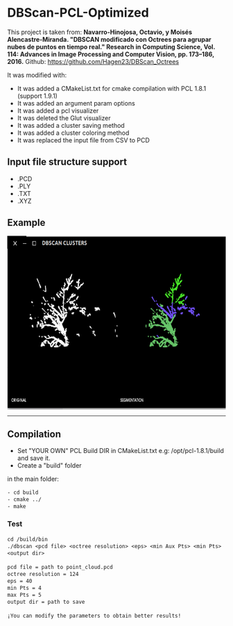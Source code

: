 # DBScan-PCL-Optimized

This project is taken from: **Navarro-Hinojosa, Octavio, y Moisés Alencastre-Miranda. "DBSCAN modificado con Octrees para agrupar nubes de puntos en tiempo real." Research in Computing Science, Vol. 114: Advances in Image Processing and Computer Vision, pp. 173–186, 2016.** Github: https://github.com/Hagen23/DBScan_Octrees

It was modified with:

* It was added a CMakeList.txt for cmake compilation with PCL 1.8.1 (support 1.9.1)
* It was added an argument param options
* It was added a pcl visualizer
* It was deleted the Glut visualizer
* It was added a cluster saving method
* It was added a cluster coloring method
* It was replaced the input file from CSV to PCD 

## Input file structure support

* .PCD 
* .PLY
* .TXT
* .XYZ

## Example
<img src="./example/scan.png" align="center" height="400" width="700"><br>

-------------------
## Compilation
* Set "YOUR OWN" PCL Build DIR in CMakeList.txt e.g: /opt/pcl-1.8.1/build and save it.
* Create a "build" folder

in the main folder:

    - cd build  
    - cmake ../
    - make
       
        	 
### Test

    cd /build/bin
    ./dbscan <pcd file> <octree resolution> <eps> <min Aux Pts> <min Pts> <output dir>
    
    pcd file = path to point_cloud.pcd
    octree resolution = 124
    eps = 40
    min Pts = 4
    max Pts = 5
    output dir = path to save
    
    ¡You can modify the parameters to obtain better results!
    



